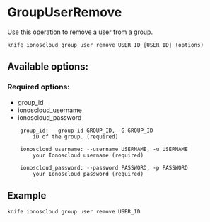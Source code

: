 # GroupUserRemove

Use this operation to remove a user from a group.

```text
knife ionoscloud group user remove USER_ID [USER_ID] (options)
```

## Available options:

### Required options:

* group_id
* ionoscloud_username
* ionoscloud_password

```text
    group_id: --group-id GROUP_ID, -G GROUP_ID
        iD of the group. (required)

    ionoscloud_username: --username USERNAME, -u USERNAME
        your Ionoscloud username (required)

    ionoscloud_password: --password PASSWORD, -p PASSWORD
        your Ionoscloud password (required)

```

## Example

```text
knife ionoscloud group user remove USER_ID 
```
